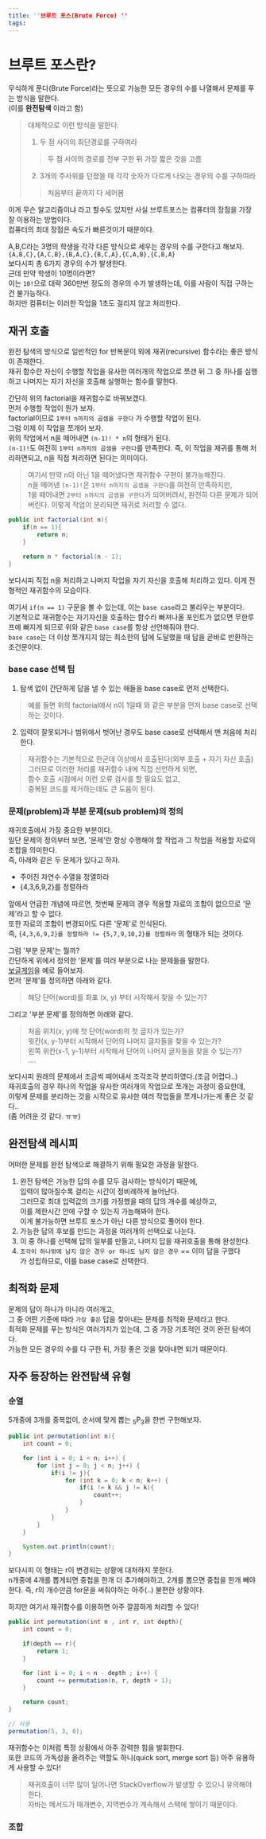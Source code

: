 ```yaml
---
title: ''브루트 포스(Brute Force) ''
tags:
---
```


# 브루트 포스란?
무식하게 푼다(Brute Force)라는 뜻으로 가능한 모든 경우의 수를 나열해서 문제를 푸는 방식을 말한다.  
(이를 **완전탐색** 이라고 함)  
> 대체적으로 이런 방식을 말한다.  
> 1. 두 점 사이의 최단경로를 구하여라  
>> 두 점 사이의 경로를 전부 구한 뒤 가장 짧은 것을 고름  
> 2. 3개의 주사위를 던졌을 때 각각 숫자가 다르게 나오는 경우의 수를 구하여라  
>> 처음부터 끝까지 다 세어봄  

이게 무슨 알고리즘이냐 라고 할수도 있지만 사실 브루트포스는 컴퓨터의 장점을 가장 잘 이용하는 방법이다.  
컴퓨터의 최대 장점은 속도가 빠른것이기 때문이다.  

A,B,C라는 3명의 학생을 각각 다른 방식으로 세우는 경우의 수를 구한다고 해보자.  
`{A,B,C},{A,C,B},{B,A,C},{B,C,A},{C,A,B},{C,B,A}`  
보다시피 총 6가지 경우의 수가 발생한다.  
근데 만약 학생이 10명이라면?  
이는 `10!`으로 대략 360만번 정도의 경우의 수가 발생하는데, 이를 사람이 직접 구하는건 불가능하다.  
하지만 컴퓨터는 이러한 작업을 1초도 걸리지 않고 처리한다.  

## 재귀 호출
완전 탐색의 방식으로 일반적인 for 반복문이 외에 재귀(recursive) 함수라는 좋은 방식이 존재한다.  
재귀 함수란 자신이 수행할 작업을 유사한 여러개의 작업으로 쪼갠 뒤 그 중 하나를 실행하고 나머지는 자기 자신을 호출해 실행하는 함수를 말한다.  

간단히 위의 factorial을 재귀함수로 바꿔보겠다.  
먼저 수행할 작업이 뭔가 보자.  
factorial이므로 `1부터 n까지의 곱셈을 구한다` 가 수행할 작업이 된다.    
그럼 이제 이 작업을 쪼개어 보자.  
위의 작업에서 n을 떼어내면 `(n-1)! * n`의 형태가 된다.  
`(n-1)!`도 여전히 `1부터 n까지의 곱셈을 구한다`를 만족한다. 
즉, 이 작업을 재귀를 통해 처리하면되고, n을 직접 처리하면 된다는 의미이다.  
> 여기서 만약 n이 아닌 1을 떼어냈다면 재귀함수 구현이 불가능해진다.  
n을 떼어낸 `(n-1)!`은 `1부터 n까지의 곱셈을 구한다`를 여전히 만족하지만,  
1을 떼어내면 `2부터 n까지의 곱셈을 구한다`가 되어버려서, 완전히 다른 문제가 되어버린다. 이렇게 작업이 분리되면 재귀로 처리할 수 없다.  

```java
public int factorial(int n){
    if(n == 1){
        return n;
    }

    return n * factorial(n - 1);
}
```

보다시피 직접 n을 처리하고 나머지 작업을 자기 자신을 호출해 처리하고 있다. 이게 전형적인 재귀함수의 모습이다.  

여기서 `if(n == 1)` 구문을 볼 수 있는데, 이는 `base case`라고 불리우는 부분이다.  
기본적으로 재귀함수는 자기자신을 호출하는 함수라 빠져나올 포인트가 없으면 무한루프에 빠지게 되므로 위와 같은 `base case`를 항상 선언해줘야 한다.  
`base case`는 더 이상 쪼개지지 않는 최소한의 답에 도달했을 때 답을 곧바로 반환하는 조건문이다.  

### base case 선택 팁
1. 탐색 없이 간단하게 답을 낼 수 있는 애들을 base case로 먼저 선택한다.  
> 예를 들면 위의 factorial에서 n이 1일때 와 같은 부분을 먼저 base case로 선택하는 것이다.  
2. 입력이 잘못되거나 범위에서 벗어난 경우도 base case로 선택해서 맨 처음에 처리한다.  
> 재귀함수는 기본적으로 한군데 이상에서 호출된다(외부 호출 + 자기 자신 호출)  
그러므로 이러한 처리를 재귀함수 내에 직접 선언하게 되면,  
함수 호출 시점에서 이런 오류 검사를 할 필요도 없고,  
중복된 코드를 제거하는데도 큰 도움이 된다.  

### 문제(problem)과 부분 문제(sub problem)의 정의
재귀호출에서 가장 중요한 부분이다.  
일단 문제의 정의부터 보면, 
'문제'란 항상 수행해야 할 작업과 그 작업을 적용할 자료의 조합을 의미한다.  
즉, 아래와 같은 두 문제가 있다고 하자.  

- 주어진 자연수 수열을 정열하라  
- {4,3,6,9,2}를 정렬하라  

앞에서 언급한 개념에 따르면, 첫번째 문제의 경우 적용할 자료의 조합이 없으므로 '문제'라고 할 수 없다.  
또한 자료의 조합이 변경되어도 다른 '문제'로 인식된다.  
즉, `{4,3,6,9,2}를 정렬하라 != {5,7,9,10,2}를 정렬하라` 의 형태가 되는 것이다.  

그럼 '부분 문제'는 뭘까?  
간단하게 위에서 정의한 '문제'를 여러 부분으로 나눈 문제들을 말한다.  
[보글게임](https://algospot.com/judge/problem/read/BOGGLE)을 예로 들어보자.  
먼저 '문제'를 정의하면 아래와 같다.  
> 해당 단어(word)를 좌표 (x, y) 부터 시작해서 찾을 수 있는가?  

그리고 '부분 문제'를 정의하면 아래와 같다.  
> 처음 위치(x, y)에 첫 단어(word)의 첫 글자가 있는가?  
> 윗칸(x, y-1)부터 시작해서 단어의 나머지 글자들을 찾을 수 있는가?  
> 왼쪽 위칸(x-1, y-1)부터 시작해서 단어의 나머지 글자들을 찾을 수 있는가?  
> ....

보다시피 원래의 문제에서 조금씩 떼어내서 조각조각 분리하였다.(조금 어렵다..)  
재귀호출의 경우 하나의 작업을 유사한 여러개의 작업으로 쪼개는 과정이 중요한데,  
이렇게 문제를 분리하는 것을 시작으로 유사한 여러 작업들을 쪼개나가는게 좋은 것 같다..  
(좀 어려운 것 같다. ㅠㅠ)  


## 완전탐색 레시피
어떠한 문제를 완전 탐색으로 해결하기 위해 필요한 과정을 말한다.  
1. 완전 탐색은 가능한 답의 수를 모두 검사하는 방식이기 때문에,  
입력이 많아질수록 걸리는 시간이 정비례하게 늘어난다.  
그러므로 최대 입력값의 크기를 가정했을 때의 답의 개수를 예상하고,  
이를 제한시간 안에 구할 수 있는지 가늠해봐야 한다.  
이게 불가능하면 브루트 포스가 아닌 다른 방식으로 풀어야 한다.  
2. 가능한 답의 후보를 만드는 과정을 여러개의 선택으로 나눈다.  
3. 이 중 하나를 선택해 답의 일부를 만들고, 나머지 답을 재귀호출을 통해 완성한다.  
4. `조각이 하나밖에 남지 않은 경우 or 하나도 남지 않은 경우` == 이미 답을 구했다  
가 성립하므로, 이를 base case로 선택한다.  


## 최적화 문제
문제의 답이 하나가 아니라 여러개고,  
그 중 어떤 기준에 따라 `가장 좋은` 답을 찾아내는 문제를 최적화 문제라고 한다.  
최적화 문제를 푸는 방식은 여러가지가 있는데, 그 중 가장 기초적인 것이 완전 탐색이다.  
가능한 모든 경우의 수를 다 구한 뒤, 가장 좋은 것을 찾아내면 되기 때문이다.  

## 자주 등장하는 완전탐색 유형
### 순열
5개중에 3개를 중복없이, 순서에 맞게 뽑는 <sub>5</sub>P<sub>3</sub>을 한번 구현해보자.  

```java
public int permutation(int n){
    int count = 0;

    for (int i = 0; i < n; i++) {
        for (int j = 0; j < n; j++) {
            if(i != j){
                for (int k = 0; k < n; k++) {
                    if(i != k && j != k){
                        count++;
                    }
                }
            }
        }
    }

    System.out.println(count);
}
```

보다시피 이 형태는 r이 변경되는 상황에 대처하지 못한다.  
n개중에 4개를 뽑게되면 중첩을 한개 더 추가해야하고, 2개를 뽑으면 중첩을 한개 빼야한다. 즉, r의 개수만큼 for문을 써줘야하는 아주(..) 불편한 상황이다.  

하지만 여기서 재귀함수를 이용하면 아주 깔끔하게 처리할 수 있다!  

```java
public int permutation(int n , int r, int depth){
    int count = 0;

    if(depth == r){
        return 1;
    }

    for (int i = 0; i < n - depth ; i++) {
        count += permutation(n, r, depth + 1);
    }

    return count;
}

// 사용
permutation(5, 3, 0);
```

재귀함수는 이처럼 특정 상황에서 아주 강력한 힘을 발휘한다.  
또한 코드의 가독성을 올려주는 역할도 하니(quick sort, merge sort 등) 아주 유용하게 사용할 수 있다!  

> 재귀호출이 너무 많이 일어나면 StackOverflow가 발생할 수 있으니 유의해야 한다.  
자바는 메서드가 매개변수, 지역변수가 계속해서 스택에 쌓이기 때문이다.  

### 조합
